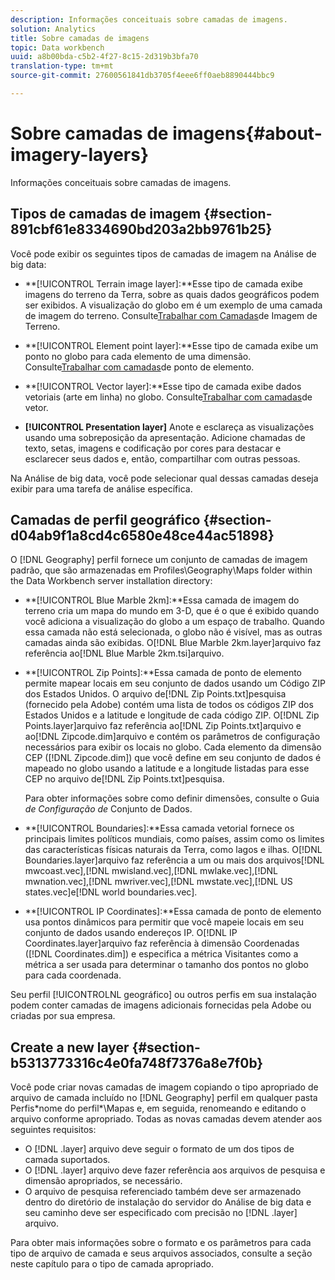 ```yaml
---
description: Informações conceituais sobre camadas de imagens.
solution: Analytics
title: Sobre camadas de imagens
topic: Data workbench
uuid: a8b00bda-c5b2-4f27-8c15-2d319b3bfa70
translation-type: tm+mt
source-git-commit: 27600561841db3705f4eee6ff0aeb8890444bbc9

---
```



# Sobre camadas de imagens{#about-imagery-layers}

Informações conceituais sobre camadas de imagens.

## Tipos de camadas de imagem {#section-891cbf61e8334690bd203a2bb9761b25}

Você pode exibir os seguintes tipos de camadas de imagem na Análise de big data:

* **[!UICONTROL Terrain image layer]:**Esse tipo de camada exibe imagens do terreno da Terra, sobre as quais dados geográficos podem ser exibidos. A visualização do globo em é um exemplo de uma camada de imagem do terreno. Consulte[Trabalhar com Camadas](../../../home/c-get-started/c-im-layers/c-ter-img-layers/c-ter-img-layers.md#concept-f4b3a20969354ca38955e3fd5beb0f4f)de Imagem de Terreno.

* **[!UICONTROL Element point layer]:**Esse tipo de camada exibe um ponto no globo para cada elemento de uma dimensão. Consulte[Trabalhar com camadas](../../../home/c-get-started/c-im-layers/c-elmt-pt-layers/c-elmt-pt-layers.md#concept-7c93c54552844a20bd6014ae8446b3fd)de ponto de elemento.

* **[!UICONTROL Vector layer]:**Esse tipo de camada exibe dados vetoriais (arte em linha) no globo. Consulte[Trabalhar com camadas](../../../home/c-get-started/c-im-layers/c-vctr-layers/c-vctr-layers.md#concept-a9b9cb7fc33b4aa5ae1646fab202dcc9)de vetor.

* **[!UICONTROL Presentation layer]** Anote e esclareça as visualizações usando uma sobreposição da apresentação. Adicione chamadas de texto, setas, imagens e codificação por cores para destacar e esclarecer seus dados e, então, compartilhar com outras pessoas.

Na Análise de big data, você pode selecionar qual dessas camadas deseja exibir para uma tarefa de análise específica.

## Camadas de perfil geográfico {#section-d04ab9f1a8cd4c6580e48ce44ac51898}

O [!DNL Geography] perfil fornece um conjunto de camadas de imagem padrão, que são armazenadas em Profiles\Geography\Maps folder within the Data Workbench server installation directory:

* **[!UICONTROL Blue Marble 2km]:**Essa camada de imagem do terreno cria um mapa do mundo em 3-D, que é o que é exibido quando você adiciona a visualização do globo a um espaço de trabalho. Quando essa camada não está selecionada, o globo não é visível, mas as outras camadas ainda são exibidas. O[!DNL Blue Marble 2km.layer]arquivo faz referência ao[!DNL Blue Marble 2km.tsi]arquivo.

* **[!UICONTROL Zip Points]:**Essa camada de ponto de elemento permite mapear locais em seu conjunto de dados usando um Código ZIP dos Estados Unidos. O arquivo de[!DNL Zip Points.txt]pesquisa (fornecido pela Adobe) contém uma lista de todos os códigos ZIP dos Estados Unidos e a latitude e longitude de cada código ZIP. O[!DNL Zip Points.layer]arquivo faz referência ao[!DNL Zip Points.txt]arquivo e ao[!DNL Zipcode.dim]arquivo e contém os parâmetros de configuração necessários para exibir os locais no globo. Cada elemento da dimensão CEP ([!DNL Zipcode.dim]) que você define em seu conjunto de dados é mapeado no globo usando a latitude e a longitude listadas para esse CEP no arquivo de[!DNL Zip Points.txt]pesquisa.

   Para obter informações sobre como definir dimensões, consulte o Guia *de Configuração de* Conjunto de Dados.

* **[!UICONTROL Boundaries]:**Essa camada vetorial fornece os principais limites políticos mundiais, como países, assim como os limites das características físicas naturais da Terra, como lagos e ilhas. O[!DNL Boundaries.layer]arquivo faz referência a um ou mais dos arquivos[!DNL mwcoast.vec],[!DNL mwisland.vec],[!DNL mwlake.vec],[!DNL mwnation.vec],[!DNL mwriver.vec],[!DNL mwstate.vec],[!DNL US states.vec]e[!DNL world boundaries.vec].

* **[!UICONTROL IP Coordinates]:**Essa camada de ponto de elemento usa pontos dinâmicos para permitir que você mapeie locais em seu conjunto de dados usando endereços IP. O[!DNL IP Coordinates.layer]arquivo faz referência à dimensão Coordenadas ([!DNL Coordinates.dim]) e especifica a métrica Visitantes como a métrica a ser usada para determinar o tamanho dos pontos no globo para cada coordenada.

Seu perfil [!UICONTROLNL geográfico] ou outros perfis em sua instalação podem conter camadas de imagens adicionais fornecidas pela Adobe ou criadas por sua empresa.

## Create a new layer {#section-b5313773316c4e0fa748f7376a8e7f0b}

Você pode criar novas camadas de imagem copiando o tipo apropriado de arquivo de camada incluído no [!DNL Geography] perfil em qualquer pasta Perfis\*nome do perfil*\Mapas e, em seguida, renomeando e editando o arquivo conforme apropriado. Todas as novas camadas devem atender aos seguintes requisitos:

* O [!DNL .layer] arquivo deve seguir o formato de um dos tipos de camada suportados.
* O [!DNL .layer] arquivo deve fazer referência aos arquivos de pesquisa e dimensão apropriados, se necessário.
* O arquivo de pesquisa referenciado também deve ser armazenado dentro do diretório de instalação do servidor do Análise de big data e seu caminho deve ser especificado com precisão no [!DNL .layer] arquivo.

Para obter mais informações sobre o formato e os parâmetros para cada tipo de arquivo de camada e seus arquivos associados, consulte a seção neste capítulo para o tipo de camada apropriado.
